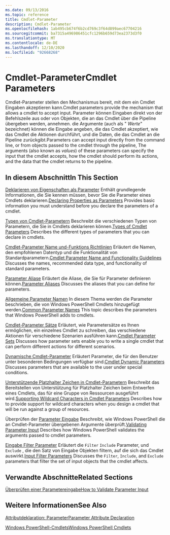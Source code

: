 ```yaml
---
ms.date: 09/13/2016
ms.topic: reference
title: Cmdlet-Parameter
description: Cmdlet-Parameter
ms.openlocfilehash: 1ab495cb674f6b2cd769c3f64d899aec67704216
ms.sourcegitcommit: ba7315a496986451cfc1296b659d73ea2373d3f0
ms.translationtype: MT
ms.contentlocale: de-DE
ms.lasthandoff: 12/10/2020
ms.locfileid: "92668268"
---
```

# <a name="cmdlet-parameters"></a><span data-ttu-id="1e8f6-103">Cmdlet-Parameter</span><span class="sxs-lookup"><span data-stu-id="1e8f6-103">Cmdlet Parameters</span></span>

<span data-ttu-id="1e8f6-104">Cmdlet-Parameter stellen den Mechanismus bereit, mit dem ein Cmdlet Eingaben akzeptieren kann.</span><span class="sxs-lookup"><span data-stu-id="1e8f6-104">Cmdlet parameters provide the mechanism that allows a cmdlet to accept input.</span></span> <span data-ttu-id="1e8f6-105">Parameter können Eingaben direkt von der Befehlszeile aus oder von Objekten, die an das Cmdlet über die Pipeline übergeben werden, annehmen. die Argumente (auch als " *Werte*" bezeichnet) können die Eingabe angeben, die das Cmdlet akzeptiert, wie das Cmdlet die Aktionen durchführt, und die Daten, die das Cmdlet an die Pipeline zurückgibt.</span><span class="sxs-lookup"><span data-stu-id="1e8f6-105">Parameters can accept input directly from the command line, or from objects passed to the cmdlet through the pipeline, The arguments (also known as *values*) of these parameters can specify the input that the cmdlet accepts, how the cmdlet should perform its actions, and the data that the cmdlet returns to the pipeline.</span></span>

## <a name="in-this-section"></a><span data-ttu-id="1e8f6-106">In diesem Abschnitt</span><span class="sxs-lookup"><span data-stu-id="1e8f6-106">In This Section</span></span>

<span data-ttu-id="1e8f6-107">[Deklarieren von Eigenschaften als Parameter](./declaring-properties-as-parameters.md) Enthält grundlegende Informationen, die Sie kennen müssen, bevor Sie die Parameter eines Cmdlets deklarieren.</span><span class="sxs-lookup"><span data-stu-id="1e8f6-107">[Declaring Properties as Parameters](./declaring-properties-as-parameters.md) Provides basic information you must understand before you declare the parameters of a cmdlet.</span></span>

<span data-ttu-id="1e8f6-108">[Typen von Cmdlet-Parametern](./types-of-cmdlet-parameters.md) Beschreibt die verschiedenen Typen von Parametern, die Sie in Cmdlets deklarieren können.</span><span class="sxs-lookup"><span data-stu-id="1e8f6-108">[Types of Cmdlet Parameters](./types-of-cmdlet-parameters.md) Describes the different types of parameters that you can declare in cmdlets.</span></span>

<span data-ttu-id="1e8f6-109">[Cmdlet-Parameter Name und-Funktions Richtlinien](./standard-cmdlet-parameter-names-and-types.md) Erläutert die Namen, den empfohlenen Datentyp und die Funktionalität von Standardparametern.</span><span class="sxs-lookup"><span data-stu-id="1e8f6-109">[Cmdlet Parameter Name and Functionality Guidelines](./standard-cmdlet-parameter-names-and-types.md) Discusses the names, recommended data type, and functionality of standard parameters.</span></span>

<span data-ttu-id="1e8f6-110">[Parameter Aliase](./parameter-aliases.md) Erläutert die Aliase, die Sie für Parameter definieren können.</span><span class="sxs-lookup"><span data-stu-id="1e8f6-110">[Parameter Aliases](./parameter-aliases.md) Discusses the aliases that you can define for parameters.</span></span>

<span data-ttu-id="1e8f6-111">[Allgemeine Parameter Namen](./common-parameter-names.md) In diesem Thema werden die Parameter beschrieben, die von Windows PowerShell Cmdlets hinzugefügt werden.</span><span class="sxs-lookup"><span data-stu-id="1e8f6-111">[Common Parameter Names](./common-parameter-names.md) This topic describes the parameters that Windows PowerShell adds to cmdlets.</span></span>

<span data-ttu-id="1e8f6-112">[Cmdlet-Parameter Sätze](./cmdlet-parameter-sets.md) Erläutert, wie Parametersätze es Ihnen ermöglichen, ein einzelnes Cmdlet zu schreiben, das verschiedene Aktionen für verschiedene Szenarien ausführen kann.</span><span class="sxs-lookup"><span data-stu-id="1e8f6-112">[Cmdlet Parameter Sets](./cmdlet-parameter-sets.md) Discusses how parameter sets enable you to write a single cmdlet that can perform different actions for different scenarios.</span></span>

<span data-ttu-id="1e8f6-113">[Dynamische Cmdlet-Parameter](./cmdlet-dynamic-parameters.md) Erläutert Parameter, die für den Benutzer unter besonderen Bedingungen verfügbar sind.</span><span class="sxs-lookup"><span data-stu-id="1e8f6-113">[Cmdlet Dynamic Parameters](./cmdlet-dynamic-parameters.md) Discusses parameters that are available to the user under special conditions.</span></span>

<span data-ttu-id="1e8f6-114">[Unterstützende Platzhalter Zeichen in Cmdlet-Parametern](./supporting-wildcard-characters-in-cmdlet-parameters.md) Beschreibt das Bereitstellen von Unterstützung für Platzhalter Zeichen beim Entwerfen eines Cmdlets, das für eine Gruppe von Ressourcen ausgeführt wird.</span><span class="sxs-lookup"><span data-stu-id="1e8f6-114">[Supporting Wildcard Characters in Cmdlet Parameters](./supporting-wildcard-characters-in-cmdlet-parameters.md) Describes how to provide support for wildcard characters when you design a cmdlet that will be run against a group of resources.</span></span>

<span data-ttu-id="1e8f6-115">Überprüfen der [Parameter Eingabe](./validating-parameter-input.md) Beschreibt, wie Windows PowerShell die an Cmdlet-Parameter übergebenen Argumente überprüft.</span><span class="sxs-lookup"><span data-stu-id="1e8f6-115">[Validating Parameter Input](./validating-parameter-input.md) Describes how Windows PowerShell validates the arguments passed to cmdlet parameters.</span></span>

<span data-ttu-id="1e8f6-116">[Eingabe Filter Parameter](./input-filter-parameters.md) Erläutert die `Filter` `Include` Parameter, und `Exclude` , die den Satz von Eingabe Objekten filtern, auf die sich das Cmdlet auswirkt.</span><span class="sxs-lookup"><span data-stu-id="1e8f6-116">[Input Filter Parameters](./input-filter-parameters.md) Discusses the `Filter`, `Include`, and `Exclude` parameters that filter the set of input objects that the cmdlet affects.</span></span>

## <a name="related-sections"></a><span data-ttu-id="1e8f6-117">Verwandte Abschnitte</span><span class="sxs-lookup"><span data-stu-id="1e8f6-117">Related Sections</span></span>

[<span data-ttu-id="1e8f6-118">Überprüfen einer Parametereingabe</span><span class="sxs-lookup"><span data-stu-id="1e8f6-118">How to Validate Parameter Input</span></span>](./how-to-validate-parameter-input.md)

## <a name="see-also"></a><span data-ttu-id="1e8f6-119">Weitere Informationen</span><span class="sxs-lookup"><span data-stu-id="1e8f6-119">See Also</span></span>

[<span data-ttu-id="1e8f6-120">Attributdeklaration: Parameter</span><span class="sxs-lookup"><span data-stu-id="1e8f6-120">Parameter Attribute Declaration</span></span>](./parameter-attribute-declaration.md)

[<span data-ttu-id="1e8f6-121">Windows PowerShell-Cmdlets</span><span class="sxs-lookup"><span data-stu-id="1e8f6-121">Windows PowerShell Cmdlets</span></span>](./cmdlet-overview.md)

